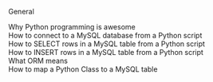 General

Why Python programming is awesome      
How to connect to a MySQL database from a Python script     
How to SELECT rows in a MySQL table from a Python script     
How to INSERT rows in a MySQL table from a Python script    
What ORM means    
How to map a Python Class to a MySQL table
